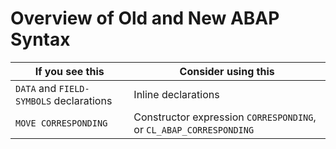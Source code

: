 # Overview of Old and New ABAP Syntax

|If you see this|Consider using this|
|--|--|
|`DATA` and `FIELD-SYMBOLS` declarations|Inline declarations|
|`MOVE CORRESPONDING`|Constructor expression `CORRESPONDING`, or `CL_ABAP_CORRESPONDING`|

